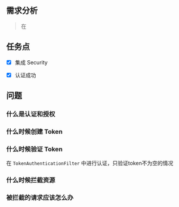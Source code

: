 ## 需求分析

> 在



## 任务点

- [x] 集成 Security
- [x] 认证成功



## 问题

### 什么是认证和授权





### 什么时候创建 Token 







### 什么时候验证 Token

在 `TokenAuthenticationFilter` 中进行认证，只验证token不为空的情况





### 什么时候拦截资源







### 被拦截的请求应该怎么办





